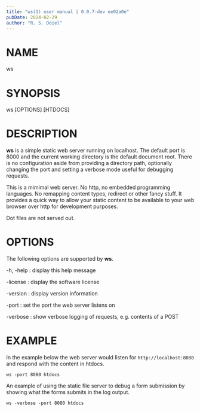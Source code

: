 ```yaml
---
title: "ws(1) user manual | 0.0.7-dev ee02a0e"
pubDate: 2024-02-29
author: "R. S. Doiel"
---
```


# NAME

ws

# SYNOPSIS

ws [OPTIONS] [HTDOCS]

# DESCRIPTION

**ws** is a simple static web server running on localhost. The default port
is 8000 and the current working directory is the default document root. There is no
configuration aside from providing a directory path, optionally changing the port and
setting a verbose mode useful for debugging requests.

This is a mimimal web server. No http, no embedded programming languages. No remapping
content types, redirect or other fancy stuff. It provides a quick way to allow your
static content to be available to your web browser over http for development purposes.

Dot files are not served out.

# OPTIONS

The following options are supported by **ws**.

-h, -help
: display this help message

-license
: display the software license

-version
: display version information

-port
: set the port the web server listens on

-verbose
: show verbose logging of requests, e.g. contents of a POST

# EXAMPLE

In the example below the web server would listen for `http://localhost:8080`
and respond with the content in htdocs.

~~~shell
ws -port 8080 htdocs
~~~

An example of using the static file server to debug a form submission by showing
what the forms submits in the log output.

~~~shell
ws -verbose -port 8080 htdocs
~~~




